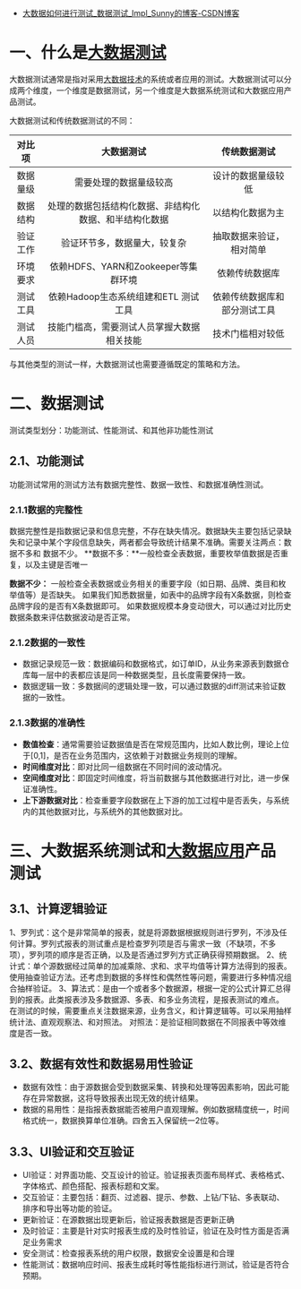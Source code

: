 - [大数据如何进行测试_数据测试_Impl_Sunny的博客-CSDN博客](https://blog.csdn.net/u011487470/article/details/126954040)

# 一、什么是[大数据测试](https://so.csdn.net/so/search?q=大数据测试&spm=1001.2101.3001.7020)

大数据测试通常是指对采用[大数据技术](https://so.csdn.net/so/search?q=大数据技术&spm=1001.2101.3001.7020)的系统或者应用的测试。大数据测试可以分成两个维度，一个维度是数据测试，另一个维度是大数据系统测试和大数据应用产品测试。

大数据测试和传统数据测试的不同：

|  对比项  |                       大数据测试                       |         传统数据测试         |
| :------: | :----------------------------------------------------: | :--------------------------: |
| 数据量级 |                 需要处理的数据量级较高                 |      设计的数据量级较低      |
| 数据结构 | 处理的数据包括结构化数据、非结构化数据、和半结构化数据 |       以结构化数据为主       |
| 验证工作 |              验证环节多，数据量大，较复杂              |   抽取数据来验证，相对简单   |
| 环境要求 |          依赖HDFS、YARN和Zookeeper等集群环境           |        依赖传统数据库        |
| 测试工具 |          依赖Hadoop生态系统组建和ETL 测试工具          | 依赖传统数据库和部分测试工具 |
| 测试人员 |       技能门槛高，需要测试人员掌握大数据相关技能       |       技术门槛相对较低       |

与其他类型的测试一样，大数据测试也需要遵循既定的策略和方法。

# 二、数据测试

测试类型划分：功能测试、性能测试、和其他非功能性测试

## 2.1、功能测试 

功能测试常用的测试方法有数据完整性、数据一致性、和数据准确性测试。

### 2.1.1数据的完整性

数据完整性是指数据记录和信息完整，不存在缺失情况。数据缺失主要包括记录缺失和记录中某个字段信息缺失，两者都会导致统计结果不准确。需要关注两点：数据不多和 数据不少。
**数据不多：**一般检查全表数据，重要枚举值数据是否重复，以及主键是否唯一

**数据不少：**
一般检查全表数据或业务相关的重要字段（如日期、品牌、类目和枚举值等）是否缺失。
如果我们知悉数据量，如表中的品牌字段有X条数据，则检查品牌字段的是否有X条数据即可。
如果数据规模本身变动很大，可以通过对比历史数据条数来评估数据波动是否正常。

### 2.1.2数据的一致性

- 数据记录规范一致：数据编码和数据格式，如订单ID，从业务来源表到数据仓库每一层中的表都应该是同一种数据类型，且长度需要保持一致。
- 数据逻辑一致：多数据间的逻辑处理一致，可以通过数据的diff测试来验证数据的一致性。

### 2.1.3数据的准确性

- **数值检查**：通常需要验证数据值是否在常规范围内，比如人数比例，理论上位于[0,1]，是否在业务范围内，这依赖于对数据业务规则的理解。
- **时间维度对比**：即对比同一组数据在不同时间的波动情况。
- **空间维度对比**：即固定时间维度，将当前数据与其他数据进行对比，进一步保证准确性。
- **上下游数据对比**：检查重要字段数据在上下游的加工过程中是否丢失，与系统内的其他数据对比，与系统外的其他数据对比。

# 三、大数据系统测试和[大数据应用](https://so.csdn.net/so/search?q=大数据应用&spm=1001.2101.3001.7020)产品测试

## 3.1、计算逻辑验证

1、罗列式：这个是非常简单的报表，就是将源数据根据规则进行罗列，不涉及任何计算。罗列式报表的测试重点是检查罗列项是否与需求一致（不缺项，不多项），罗列项的顺序是否正确，以及是否通过罗列方式正确获得预期数据。
2、统计式：单个源数据经过简单的加减乘除、求和、求平均值等计算方法得到的报表。使用抽查验证方法。还考虑到数据的多样性和偶然性等问题，需要进行多种情况组合抽样验证。
3、算法式：是由一个或者多个数据源，根据一定的公式计算汇总得到的报表。此类报表涉及多数据源、多表、和多业务流程，是报表测试的难点。
在测试的时候，需要重点关注数据来源，业务含义，和计算逻辑等。可以采用抽样统计法、直观观察法、和对照法。
对照法：是验证相同数据在不同报表中等效维度是否一致。

## 3.2、数据有效性和数据易用性验证

- 数据有效性：由于源数据会受到数据采集、转换和处理等因素影响，因此可能存在异常数据，这将导致报表出现无效的统计结果。
- 数据的易用性：是指报表数据能否被用户直观理解。例如数据精度统一，时间格式统一，数据换算单位准确。四舍五入保留统一2位等。

## 3.3、UI验证和交互验证

- UI验证：对界面功能、交互设计的验证。验证报表页面布局样式、表格格式、字体格式、颜色搭配、报表标题和文案。
- 交互验证：主要包括：翻页、过滤器、提示、参数、上钻/下钻、多表联动、排序和导出等功能的验证。
- 更新验证：在源数据出现更新后，验证报表数据是否更新正确
- 及时验证：主要是针对实时报表生成的及时性验证，验证在及时性方面是否满足业务需求
- 安全测试：检查报表系统的用户权限，数据安全设置是和合理
- 性能测试：数据响应时间、报表生成耗时等性能指标进行测试，验证是否符合预期。